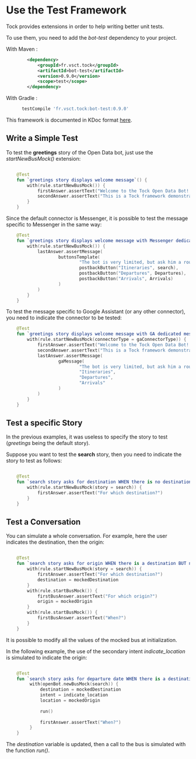 # Use the Test Framework

Tock provides extensions in order to help writing better unit tests.

To use them, you need to add the *bot-test* dependency to your project.

With Maven :

```xml
        <dependency>
            <groupId>fr.vsct.tock</groupId>
            <artifactId>bot-test</artifactId>
            <version>0.9.0</version>
            <scope>test</scope>
        </dependency>
```

With Gradle :

```gradle
      testCompile 'fr.vsct.tock:bot-test:0.9.0'
``` 

This framework is documented in KDoc format [here](../dokka/tock/fr.vsct.tock.bot.test). 

## Write a Simple Test

To test the **greetings** story of the Open Data bot, just use the *startNewBusMock()* extension: 

```kotlin

    @Test
    fun `greetings story displays welcome message`() {
        with(rule.startNewBusMock()) {
            firstAnswer.assertText("Welcome to the Tock Open Data Bot! :)")
            secondAnswer.assertText("This is a Tock framework demonstration bot: https://github.com/voyages-sncf-technologies/tock")
        }
    }
```

Since the default connector is Messenger, it is possible to test the message specific to Messenger in the same way:

```kotlin
    @Test
    fun `greetings story displays welcome message with Messenger dedicated message`() {
        with(rule.startNewBusMock()) {
            lastAnswer.assertMessage(
                    buttonsTemplate(
                            "The bot is very limited, but ask him a route or the next departures from a station in France, and see the result! :)",
                            postbackButton("Itineraries", search),
                            postbackButton("Departures", Departures),
                            postbackButton("Arrivals", Arrivals)
                    )
            )
        }
    }
```

To test the message specific to Google Assistant (or any other connector),
  you need to indicate the connector to be tested:
 
```kotlin
    @Test
    fun `greetings story displays welcome message with GA dedicated message WHEN context contains GA connector`() {
        with(rule.startNewBusMock(connectorType = gaConnectorType)) {
            firstAnswer.assertText("Welcome to the Tock Open Data Bot! :)")
            secondAnswer.assertText("This is a Tock framework demonstration bot: https://github.com/voyages-sncf-technologies/tock")
            lastAnswer.assertMessage(
                    gaMessage(
                            "The bot is very limited, but ask him a route or the next departures from a station in France, and see the result! :)",
                            "Itineraries",
                            "Departures",
                            "Arrivals"
                    )
            )
        }
    }
```

## Test a specific Story

In the previous examples, it was useless to specify the story to test (*greetings* being the default story).

Suppose you want to test the **search** story, then you need to indicate the story to test as follows:

```kotlin

    @Test
    fun `search story asks for destination WHEN there is no destination in context`() {
        with(rule.startNewBusMock(story = search)) {
            firstAnswer.assertText("For which destination?")
        }
    }

```

## Test a Conversation

You can simulate a whole conversation. For example, here the user indicates the destination, then the origin:

```kotlin

    @Test
    fun `search story asks for origin WHEN there is a destination BUT no origin in context`() {
        with(rule.startNewBusMock(story = search)) {
            firstAnswer.assertText("For which destination?")
            destination = mockedDestination
        }
        with(rule.startBusMock()) {
            firstBusAnswer.assertText("For which origin?")
            origin = mockedOrigin
        }
        with(rule.startBusMock()) {
            firstBusAnswer.assertText("When?")
        }
    }

``` 

It is possible to modify all the values of the mocked bus at initialization.
 
In the following example, the use of the secondary intent *indicate_location* is simulated to indicate the origin:

```kotlin

    @Test
    fun `search story asks for departure date WHEN there is a destination and an origin but no departure date in context`() {
         with(openBot.newBusMock(search)) {
             destination = mockedDestination
             intent = indicate_location
             location = mockedOrigin
         
             run()
         
             firstAnswer.assertText("When?")
         }
    }
``` 

The *destination* variable is updated, then a call to the bus is simulated with the function *run()*.  